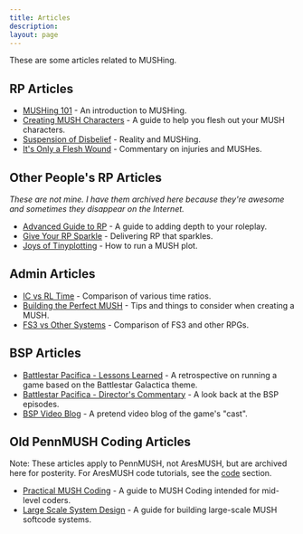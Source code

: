 ```yaml
---
title: Articles
description:
layout: page
---
```


These are some articles related to MUSHing.

## RP Articles

* [MUSHing 101](/mush-101) - An introduction to MUSHing.
* [Creating MUSH Characters](/articles/creating-mush-characters) - A guide to help you flesh out your MUSH characters.
* [Suspension of Disbelief](/articles/suspension-of-disbelief) - Reality and MUSHing.
* [It's Only a Flesh Wound](/articles/it-s-only-a-flesh-wound) - Commentary on injuries and MUSHes.

## Other People's RP Articles

*These are not mine.  I have them archived here because they're awesome and sometimes they disappear on the Internet.*

* [Advanced Guide to RP](/articles/advanced-guide-to-rp) - A guide to adding depth to your roleplay.
* [Give Your RP Sparkle](/articles/give-your-rp-sparkle) - Delivering RP that sparkles.
* [Joys of Tinyplotting](/articles/joys-of-tinyplotting) - How to run a MUSH plot.

## Admin Articles

* [IC vs RL Time](/articles/ic-vs-rl-time) - Comparison of various time ratios.
* [Building the Perfect MUSH](/articles/building-the-perfect-mush) - Tips and things to consider when creating a MUSH.
* [FS3 vs Other Systems](/articles/fs3-vs-other-systems) - Comparison of FS3 and other RPGs.

## BSP Articles
* [Battlestar Pacifica - Lessons Learned](/articles/battlestar-pacifica-lessons-learned) - A retrospective on running a game based on the Battlestar Galactica theme.
* [Battlestar Pacifica - Director's Commentary](/articles/battlestar-pacifica-director-s-commentary) - A look back at the BSP episodes.
* [BSP Video Blog](/articles/bsp-video-blog) - A pretend video blog of the game's "cast".

## Old PennMUSH Coding Articles

Note:  These articles apply to PennMUSH, not AresMUSH, but are archived here for posterity.  For AresMUSH code tutorials, see the [code](/code) section.

* [Practical MUSH Coding](/articles/practical-mush-coding) - A guide to MUSH Coding intended for mid-level coders.
* [Large Scale System Design](/articles/large-scale-system-design) - A guide for building large-scale MUSH softcode systems.

